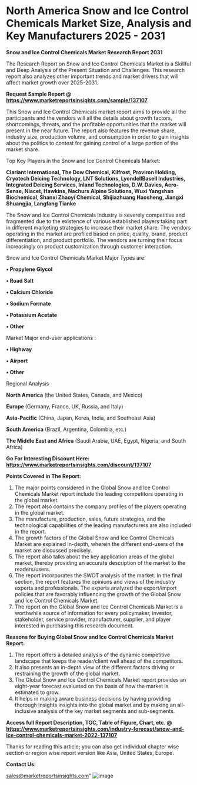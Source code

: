 # North America Snow and Ice Control Chemicals Market Size, Analysis and Key Manufacturers 2025 - 2031

<strong>Snow and Ice Control Chemicals Market Research Report 2031</strong>

The Research Report on Snow and Ice Control Chemicals Market is a Skillful and Deep Analysis of the Present Situation and Challenges. This research report also analyzes other important trends and market drivers that will affect market growth over 2025-2031.

<strong>Request Sample Report @ <a href=https://www.marketreportsinsights.com/sample/137107>https://www.marketreportsinsights.com/sample/137107</a></strong>

This Snow and Ice Control Chemicals market report aims to provide all the participants and the vendors will all the details about growth factors, shortcomings, threats, and the profitable opportunities that the market will present in the near future. The report also features the revenue share, industry size, production volume, and consumption in order to gain insights about the politics to contest for gaining control of a large portion of the market share.

Top Key Players in the Snow and Ice Control Chemicals Market:

<strong>Clariant International, The Dow Chemical, Kilfrost, Proviron Holding, Cryotech Deicing Technology, LNT Solutions, LyondellBasell Industries, Integrated Deicing Services, Inland Technologies, D.W. Davies, Aero-Sense, Niacet, Hawkins, Nachurs Alpine Solutions, Wuxi Yangshan Biochemical, Shanxi Zhaoyi Chemical, Shijiazhuang Haosheng, Jiangxi Shuangjia, Langfang Tianke</strong>

The Snow and Ice Control Chemicals Industry is severely competitive and fragmented due to the existence of various established players taking part in different marketing strategies to increase their market share. The vendors operating in the market are profiled based on price, quality, brand, product differentiation, and product portfolio. The vendors are turning their focus increasingly on product customization through customer interaction.

Snow and Ice Control Chemicals Market Major Types are:

<strong>• Propylene Glycol

• Road Salt

• Calcium Chloride

• Sodium Formate

• Potassium Acetate

• Other</strong>

Market Major end-user applications :

<strong>• Highway

• Airport

• Other</strong>

Regional Analysis

</u><strong><b>North America</b></strong> (the United States, Canada, and Mexico)

<strong><b>Europe </b></strong>(Germany, France, UK, Russia, and Italy)

<strong><b>Asia-Pacific</b></strong> (China, Japan, Korea, India, and Southeast Asia)

<strong><b>South America</b></strong> (Brazil, Argentina, Colombia, etc.)

<strong><b>The Middle East and Africa</b></strong> (Saudi Arabia, UAE, Egypt, Nigeria, and South Africa)

<strong>Go For Interesting Discount Here: <a href=https://www.marketreportsinsights.com/discount/137107>https://www.marketreportsinsights.com/discount/137107</a></strong>

<strong>Points Covered in The Report:</strong>
<ol>
  <li>The major points considered in the Global Snow and Ice Control Chemicals Market report include the leading competitors operating in the global market.</li>
  <li>The report also contains the company profiles of the players operating in the global market.</li>
  <li>The manufacture, production, sales, future strategies, and the technological capabilities of the leading manufacturers are also included in the report.</li>
  <li>The growth factors of the Global Snow and Ice Control Chemicals Market are explained in-depth, wherein the different end-users of the market are discussed precisely.</li>
  <li>The report also talks about the key application areas of the global market, thereby providing an accurate description of the market to the readers/users.</li>
  <li>The report incorporates the SWOT analysis of the market. In the final section, the report features the opinions and views of the industry experts and professionals. The experts analyzed the export/import policies that are favorably influencing the growth of the Global Snow and Ice Control Chemicals Market.</li>
  <li>The report on the Global Snow and Ice Control Chemicals Market is a worthwhile source of information for every policymaker, investor, stakeholder, service provider, manufacturer, supplier, and player interested in purchasing this research document.</li>
</ol>
<strong>Reasons for Buying Global Snow and Ice Control Chemicals Market Report:</strong>

<ol>
  <li>The report offers a detailed analysis of the dynamic competitive landscape that keeps the reader/client well ahead of the competitors.</li>
  <li>It also presents an in-depth view of the different factors driving or restraining the growth of the global market.</li>
  <li>The Global Snow and Ice Control Chemicals Market report provides an eight-year forecast evaluated on the basis of how the market is estimated to grow.</li>
  <li>It helps in making aware business decisions by having providing thorough insights insights into the global market and by making an all-inclusive analysis of the key market segments and sub-segments.</li>
</ol>
<strong>Access full Report Description, TOC, Table of Figure, Chart, etc. @ <a href=https://www.marketreportsinsights.com/industry-forecast/snow-and-ice-control-chemicals-market-2022-137107>https://www.marketreportsinsights.com/industry-forecast/snow-and-ice-control-chemicals-market-2022-137107</a></strong>


Thanks for reading this article; you can also get individual chapter wise section or region wise report version like Asia, United States, Europe.

<strong>Contact Us:</strong>

sales@marketreportsinsights.com"
![image](https://github.com/user-attachments/assets/03fc52e2-94c6-49f3-af76-195abd19ef86)

